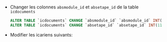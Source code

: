 #


* Changer les colonnes `absmodule_id` et `absetape_id` de la table `icdocuments`
  ~~~SQL
  ALTER TABLE `icdocuments` CHANGE `absmodule_id` `absmodule_id` INT(2) DEFAULT NULL;
  ALTER TABLE `icdocuments` CHANGE `absetape_id` `absetape_id` INT(11) DEFAULT NULL;
  ~~~

* Modifier les icariens suivants:
  ~~~SQL
  ~~~
